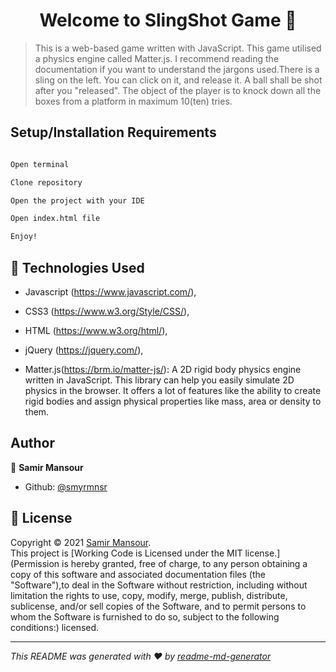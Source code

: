 <h1 align="center">Welcome to SlingShot Game 👋</h1>

> This is a web-based game written with JavaScript. This game utilised a physics engine called Matter.js. I recommend reading the documentation if you want to understand the jargons used.There is a sling on the left. You can click on it, and release it. A ball shall be shot after you &#34;released&#34;. The object of the player is to knock down all the boxes from a platform in maximum 10(ten) tries.

## Setup/Installation Requirements

```sh

Open terminal

Clone repository

Open the project with your IDE

Open index.html file

Enjoy!

```

## 🤝 Technologies Used


- Javascript (https://www.javascript.com/),<br />

- CSS3 (https://www.w3.org/Style/CSS/),<br />

- HTML (https://www.w3.org/html/),<br />

- jQuery (https://jquery.com/),<br />

- Matter.js(https://brm.io/matter-js/): 
A 2D rigid body physics engine written in JavaScript. This library can help you easily simulate 2D physics in the browser. It offers a lot of features like the ability to create rigid bodies and assign physical properties like mass, area or density to them.

## Author

👤 **Samir Mansour**

- Github: [@smyrmnsr](https://github.com/smyrmnsr)

## 📝 License

Copyright © 2021 [Samir Mansour](https://github.com/smyrmnsr).<br />
This project is [Working Code is Licensed under the MIT license.](Permission is hereby granted, free of charge, to any person obtaining a copy of this software and associated documentation files (the &#34;Software&#34;),to deal in the Software without restriction, including without limitation the rights to use, copy, modify, merge, publish, distribute, sublicense, and/or sell copies of the Software, and to permit persons to whom the Software is furnished to do so, subject to the following conditions:) licensed.

---

_This README was generated with ❤️ by [readme-md-generator](https://github.com/kefranabg/readme-md-generator)_
